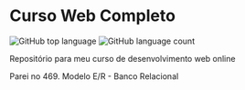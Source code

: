# Curso Web Completo

<p>
    <img alt="GitHub top language" src="https://img.shields.io/github/languages/top/faeelcardoso/estudo-web?style=flat-square">
    <img alt="GitHub language count" src="https://img.shields.io/github/languages/count/faeelcardoso/estudo-web?style=flat-square">
</p>

Repositório para meu curso de desenvolvimento web online

Parei no 469. Modelo E/R - Banco Relacional
